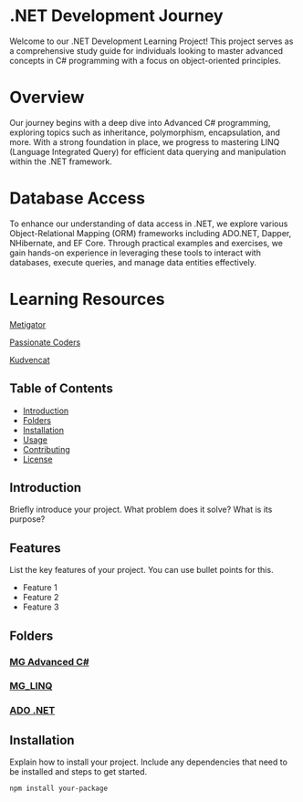 # .NET Development Journey

Welcome to our .NET Development Learning Project! This project serves as a comprehensive study guide for individuals looking to master advanced concepts in C# programming with a focus on object-oriented principles.

# Overview

Our journey begins with a deep dive into Advanced C# programming, exploring topics such as inheritance, polymorphism, encapsulation, and more. With a strong foundation in place, we progress to mastering LINQ (Language Integrated Query) for efficient data querying and manipulation within the .NET framework.

# Database Access

To enhance our understanding of data access in .NET, we explore various Object-Relational Mapping (ORM) frameworks including ADO.NET, Dapper, NHibernate, and EF Core. Through practical examples and exercises, we gain hands-on experience in leveraging these tools to interact with databases, execute queries, and manage data entities effectively.

# Learning Resources 

[Metigator](https://www.youtube.com/@Metigator)

[Passionate Coders](https://www.youtube.com/@PassionateCoders)

[Kudvencat](https://www.youtube.com/@kudvenkatarabic)


## Table of Contents

- [Introduction](#introduction)
- [Folders](#folders)
- [Installation](#installation)
- [Usage](#usage)
- [Contributing](#contributing)
- [License](#license)

## Introduction

Briefly introduce your project. What problem does it solve? What is its purpose?

## Features

List the key features of your project. You can use bullet points for this.

- Feature 1
- Feature 2
- Feature 3

## Folders

### [MG Advanced C#](./Chapters)

### [MG_LINQ](./LINQ)

### [ADO .NET](./Executions)


## Installation

Explain how to install your project. Include any dependencies that need to be installed and steps to get started.

```bash
npm install your-package
